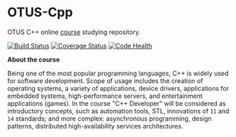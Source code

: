 # OTUS-Cpp
OTUS C++ online [course](https://otus.ru/lessons/razrabotchik-c++/) studying repository.

[![Build Status](https://travis-ci.org/DGolgovsky/otus-cpp.svg?branch=master)](https://travis-ci.org/DGolgovsky/otus-cpp) [![Coverage Status](https://coveralls.io/repos/github/DGolgovsky/otus-cpp/badge.svg?branch=master)](https://coveralls.io/github/DGolgovsky/otus-cpp?branch=master) [![Code Health](https://landscape.io/github/DGolgovsky/otus-cpp/03.HW/landscape.svg?style=flat)](https://landscape.io/github/DGolgovsky/otus-cpp/03.HW)

**About the course**

Being one of the most popular programming languages, C++ is widely used for software development. Scope of usage includes the creation of operating systems, a variety of applications, device drivers, applications for embedded systems, high-performance servers, and entertainment applications (games).
In the course "C++ Developer" will be considered as introductory concepts, such as automation tools, STL, innovations of `11` and `14` standards; and more complex: asynchronous programming, design patterns, distributed high-availability services architectures.
